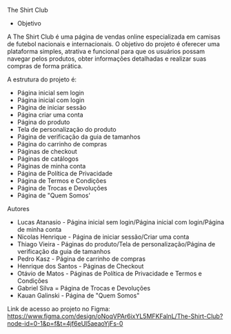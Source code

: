 The Shirt Club
- Objetivo

A The Shirt Club é uma página de vendas online especializada em camisas de futebol nacionais e internacionais.
O objetivo do projeto é oferecer uma plataforma simples, atrativa e funcional para que os usuários possam navegar pelos produtos, obter informações detalhadas e realizar suas compras de forma prática.

A estrutura do projeto é:
  - Página inicial sem login
  - Página inicial com login
  - Pàgina de iniciar sessão
  - Página criar uma conta
  - Página do produto
  - Tela de personalização do produto
  - Página de verificação da guia de tamanhos
  - Página do carrinho de compras
  - Páginas de checkout
  - Páginas de catálogos
  - Páginas de minha conta
  - Página de Política de Privacidade
  - Página de Termos e Condições
  - Página de Trocas e Devoluções
  - Página de "Quem Somos'

Autores
  - Lucas Atanasio - Página inicial sem login/Página inicial com login/Página de minha conta
  - Nicolas Henrique - Página de iniciar sessão/Criar uma conta
  - Thiago Vieira - Páginas do produto/Tela de personalização/Página de verificação da guia de tamanhos
  - Pedro Kasz - Página de carrinho de compras
  - Henrique dos Santos - Páginas de Checkout
  - Otávio de Matos - Páginas de Política de Privacidade e Termos e Condições
  - Gabriel Silva = Página de Trocas e Devoluções
  - Kauan Galinski - Página de "Quem Somos"

Link de acesso ao projeto no Figma:
https://www.figma.com/design/oNoqVPAr6ixYL5MFKFalnL/The-Shirt-Club?node-id=0-1&p=f&t=4jf6eUl5aeaoYjFs-0

